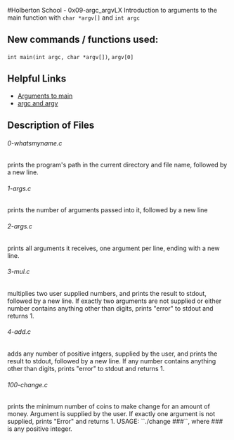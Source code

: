 #Holberton School - 0x09-argc_argvLX
Introduction to arguments to the main function with ``char *argv[]`` and ``int argc``

## New commands / functions used:
``int main(int argc, char *argv[])``, ``argv[0]``

## Helpful Links
* [Arguments to main](http://publications.gbdirect.co.uk/c_book/chapter10/arguments_to_main.html)
* [argc and argv](http://crasseux.com/books/ctutorial/argc-and-argv.html)

## Description of Files
<h6>0-whatsmyname.c</h6>
prints the program's path in the current directory and file name, followed by a new line.

<h6>1-args.c</h6>
prints the number of arguments passed into it, followed by a new line

<h6>2-args.c</h6>
prints all arguments it receives, one argument per line, ending with a new line.

<h6>3-mul.c</h6>
multiplies two user supplied numbers, and prints the result to stdout, followed by a new line. If exactly two arguments are not supplied or either number contains anything other than digits, prints "error" to stdout and returns 1.

<h6>4-add.c</h6>
adds any number of positive intgers, supplied by the user, and prints the result to stdout, followed by a new line. If any number contains anything other than digits,  prints "error" to stdout and returns 1.

<h6>100-change.c</h6>
prints the minimum number of coins to make change for an amount of money. Argument is supplied by the user. If exactly one argument is not supplied, prints "Error" and returns 1. USAGE: ``./change ###``, where ### is any positive integer.

